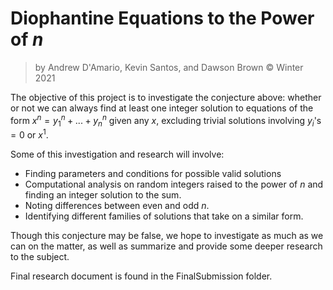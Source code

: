 # Diophantine Equations to the Power of $n$

> by Andrew D'Amario, Kevin Santos, and Dawson Brown © Winter 2021

The objective of this project is to investigate the conjecture above: whether or not we can always find at least one integer solution to equations of the form $x^n=y_1^n+...+y_n^n$ given any $x$, excluding trivial solutions involving $y_i$'s$=0$ or $x^1$.

Some of this investigation and research will involve:
- Finding parameters and conditions for possible valid solutions
- Computational analysis on random integers raised to the power of $n$ and finding an integer solution to the sum.
- Noting differences between even and odd $n$.
- Identifying different families of solutions that take on a similar form.

Though this conjecture may be false, we hope to investigate as much as we can on the matter, as well as summarize and provide some deeper research to the subject. 

Final research document is found in the FinalSubmission folder.
